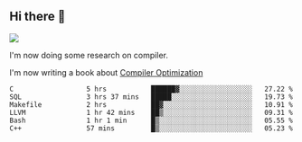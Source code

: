 


<!--
**liusy58/liusy58** is a ✨ _special_ ✨ repository because its `README.md` (this file) appears on your GitHub profile.

Here are some ideas to get you started:

- 🔭 I’m currently working on ...
- 🌱 I’m currently learning ...
- 👯 I’m looking to collaborate on ...
- 🤔 I’m looking for help with ...
- 💬 Ask me about ...
- 📫 How to reach me: ...
- 😄 Pronouns: ...
- ⚡ Fun fact: ...
-->
<!--
![](https://komarev.com/ghpvc/?username=liusy58&color=brightgreen&label=PROFILE+VIEWS)




- 🔭 I’m currently working on my .
- 📫 How to reach me:plz contact me by [email](liusy58@,ail2.sysu.edu.cn) or WeChat(LIUSIYU_58)
- 🏫 I'm an undergraduate in Sun-Yat-sen University majoring in the computer science. Expected to graduate in Spring 2021.
- 👯 I'm now interested in System such as OS, Compiler and Database. 
- 🤔 I’m looking for help with Database System.
-->

## Hi there 👋
![](https://komarev.com/ghpvc/?username=liusy58&color=brightgreen&label=PROFILE+VIEWS)



I'm now doing some research on compiler.

I'm now writing a book about [Compiler Optimization](https://github.com/liusy58/CompilerNotes/blob/master/main.pdf)


 <!--START_SECTION:waka-->

```text
C                  5 hrs           ██████▓░░░░░░░░░░░░░░░░░░   27.22 %
SQL                3 hrs 37 mins   █████░░░░░░░░░░░░░░░░░░░░   19.73 %
Makefile           2 hrs           ██▓░░░░░░░░░░░░░░░░░░░░░░   10.91 %
LLVM               1 hr 42 mins    ██▒░░░░░░░░░░░░░░░░░░░░░░   09.31 %
Bash               1 hr 1 min      █▒░░░░░░░░░░░░░░░░░░░░░░░   05.55 %
C++                57 mins         █▒░░░░░░░░░░░░░░░░░░░░░░░   05.23 %
```

<!--END_SECTION:waka-->
